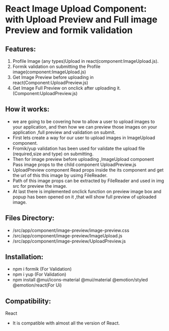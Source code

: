 # React Image Upload Component: with Upload Preview and Full image Preview and formik validation

## Features:
1. Profile Image (any types)Upload in react(component:ImageUpload.js).
2. Formik validation on submitting the Profile image(component:ImageUpload.js)
3. Get Image Preview before uploading in react(Component:UploadPreview.js)
4. Get Image Full Preview on onclick after uploading it.(Component:UploadPreview.js)

 ## How it works:
- we are going to be covering how to allow a user to upload images to your application, and then how we can preview those images on your application ,full preview and validation on submit.
- First lets create a way for our user to upload images in ImageUpload component.
- Fromik/yup validation has been used for validate the upload file (required,size and type) on submitting.
- Then for image preview before uploading ,ImageUpload component Pass image props to the child  component UploadPreview.js
- UploadPreview component Read props inside the its component and get the url of this this image by usimg FileReader.
- Path of this image props can be extracted by FileReader and used in img src for preview the image.
- At last there is implemented onclick function on preview image box and popup has been opened on it ,that will show full preview of uploaded image.


## Files Directory:
- /src/app/component/image-preview/image-preview.css
- /src/app/component/image-preview/ImageUpload.js
- /src/app/component/image-preview/UploadPreview.js

## Installation:
- npm i formik (For Validation)
- npm i yup (For Validation)
- npm install @mui/icons-material @mui/material @emotion/styled @emotion/react(For Ui)

## Compatibility:
 React
- It is compatible  with almost all  the version of React.




